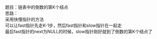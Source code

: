 题目：链表中的倒数的第K个结点        
思路：        
  采用快慢指针的方法       
  可以让fast指针先走K-1步，然后fast指针和slow指针在一起走      
  最后fast指针的next为NULL的时候，slow指针刚好就到了倒数的第K个结点了     

